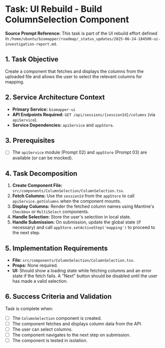 # Task: UI Rebuild - Build ColumnSelection Component

**Source Prompt Reference:** This task is part of the UI rebuild effort defined in `/home/ubuntu/biomapper/roadmap/_status_updates/2025-06-24-184500-ui-investigation-report.md`.

## 1. Task Objective
Create a component that fetches and displays the columns from the uploaded file and allows the user to select the relevant columns for mapping.

## 2. Service Architecture Context
- **Primary Service:** `biomapper-ui`
- **API Endpoints Required:** `GET /api/sessions/{sessionId}/columns` (via `apiService`).
- **Service Dependencies:** `apiService` and `appStore`.

## 3. Prerequisites
- [ ] The `apiService` module (Prompt 02) and `appStore` (Prompt 03) are available (or can be mocked).

## 4. Task Decomposition
1.  **Create Component File:** `src/components/ColumnSelection/ColumnSelection.tsx`.
2.  **Fetch Columns:** Use the `sessionId` from the `appStore` to call `apiService.getColumns` when the component mounts.
3.  **Display Columns:** Render the fetched column names using Mantine's `Checkbox` or `MultiSelect` components.
4.  **Handle Selection:** Store the user's selection in local state.
5.  **Handle Submission:** On submission, update the global state (if necessary) and call `appStore.setActiveStep('mapping')` to proceed to the next step.

## 5. Implementation Requirements
- **File:** `src/components/ColumnSelection/ColumnSelection.tsx`.
- **Props:** None required.
- **UI:** Should show a loading state while fetching columns and an error state if the fetch fails. A "Next" button should be disabled until the user has made a valid selection.

## 6. Success Criteria and Validation
Task is complete when:
- [ ] The `ColumnSelection` component is created.
- [ ] The component fetches and displays column data from the API.
- [ ] The user can select columns.
- [ ] The component navigates to the next step on submission.
- [ ] The component is tested in isolation.
